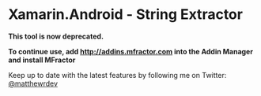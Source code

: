 # Xamarin.Android - String Extractor

**This tool is now deprecated.**

**To continue use, add http://addins.mfractor.com into the Addin Manager and install MFractor**

Keep up to date with the latest features by following me on Twitter: [@matthewrdev](https://twitter.com/matthewrdev)
